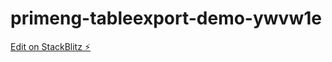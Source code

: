 # primeng-tableexport-demo-ywvw1e

[Edit on StackBlitz ⚡️](https://stackblitz.com/edit/primeng-tableexport-demo-ywvw1e)